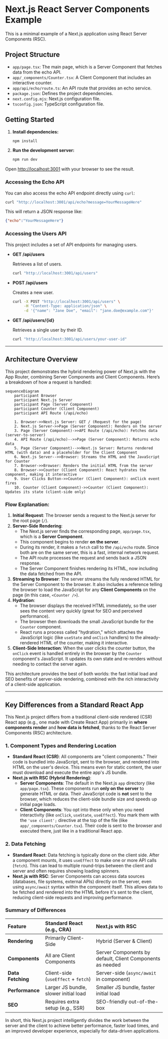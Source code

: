 # Next.js React Server Components Example

This is a minimal example of a Next.js application using React Server Components (RSC).

## Project Structure

- `app/page.tsx`: The main page, which is a Server Component that fetches data from the echo API.
- `app/_components/Counter.tsx`: A Client Component that includes an interactive counter.
- `app/api/echo/route.ts`: An API route that provides an echo service.
- `package.json`: Defines the project dependencies.
- `next.config.mjs`: Next.js configuration file.
- `tsconfig.json`: TypeScript configuration file.

## Getting Started

1. **Install dependencies:**
   ```bash
   npm install
   ```

2. **Run the development server:**
   ```bash
   npm run dev
   ```

Open [http://localhost:3001](http://localhost:3001) with your browser to see the result.

### Accessing the Echo API

You can also access the echo API endpoint directly using `curl`:

```bash
curl "http://localhost:3001/api/echo?message=YourMessageHere"
```

This will return a JSON response like:
```json
{"echo":"YourMessageHere"}
```

### Accessing the Users API

This project includes a set of API endpoints for managing users.

- **GET /api/users**

  Retrieves a list of users.

  ```bash
  curl "http://localhost:3001/api/users"
  ```

- **POST /api/users**

  Creates a new user.

  ```bash
  curl -X POST "http://localhost:3001/api/users" \
       -H "Content-Type: application/json" \
       -d '{"name": "Jane Doe", "email": "jane.doe@example.com"}'
  ```

- **GET /api/users/{id}**

  Retrieves a single user by their ID.

  ```bash
  curl "http://localhost:3001/api/users/your-user-id"
  ```

---

## Architecture Overview

This project demonstrates the hybrid rendering power of Next.js with the App Router, combining Server Components and Client Components. Here’s a breakdown of how a request is handled:

```mermaid
sequenceDiagram
    participant Browser
    participant Next.js Server
    participant Page (Server Component)
    participant Counter (Client Component)
    participant API Route (/api/echo)

    1. Browser->>Next.js Server: GET / (Request for the page)
    2. Next.js Server->>Page (Server Component): Renders on the server
    3. Page (Server Component)->>API Route (/api/echo): Fetches data (server-to-server)
    4. API Route (/api/echo)-->>Page (Server Component): Returns echo data
    5. Page (Server Component)-->>Next.js Server: Returns rendered HTML (with data) and a placeholder for the Client Component
    6. Next.js Server-->>Browser: Streams the HTML and the JavaScript for Counter
    7. Browser->>Browser: Renders the initial HTML from the server
    8. Browser->>Counter (Client Component): React hydrates the component, making it interactive
    9. User Clicks Button->>Counter (Client Component): onClick event fires
    10. Counter (Client Component)->>Counter (Client Component): Updates its state (client-side only)
```

### Flow Explanation:

1.  **Initial Request**: The browser sends a request to the Next.js server for the root page (`/`).
2.  **Server-Side Rendering**:
    *   The Next.js server finds the corresponding page, `app/page.tsx`, which is a **Server Component**.
    *   This component begins to render **on the server**.
    *   During its render, it makes a `fetch` call to the `/api/echo` route. Since both are on the same server, this is a fast, internal network request.
    *   The API route processes the request and sends back a JSON response.
    *   The Server Component finishes rendering its HTML, now including the data fetched from the API.
3.  **Streaming to Browser**: The server streams the fully rendered HTML for the Server Component to the browser. It also includes a reference telling the browser to load the JavaScript for any **Client Components** on the page (in this case, `<Counter />`).
4.  **Hydration**:
    *   The browser displays the received HTML immediately, so the user sees the content very quickly (great for SEO and perceived performance).
    *   The browser then downloads the small JavaScript bundle for the `Counter` component.
    *   React runs a process called "hydration," which attaches the JavaScript logic (like `useState` and `onClick` handlers) to the already-rendered HTML of the counter, making it interactive.
5.  **Client-Side Interaction**: When the user clicks the counter button, the `onClick` event is handled entirely in the browser by the `Counter` component's JavaScript. It updates its own state and re-renders without needing to contact the server again.

This architecture provides the best of both worlds: the fast initial load and SEO benefits of server-side rendering, combined with the rich interactivity of a client-side application.

---

## Key Differences from a Standard React App

This Next.js project differs from a traditional client-side rendered (CSR) React app (e.g., one made with Create React App) primarily in **where components render** and **how data is fetched**, thanks to the React Server Components (RSC) architecture.

### 1. Component Types and Rendering Location

-   **Standard React (CSR)**: All components are "client components." Their code is bundled into JavaScript, sent to the browser, and rendered into HTML on the user's device. This means even for static content, the user must download and execute the entire app's JS bundle.
-   **Next.js with RSC (Hybrid Rendering)**:
    -   **Server Components**: The default in the Next.js `app` directory (like `app/page.tsx`). These components run **only on the server** to generate HTML or data. Their JavaScript code is **not** sent to the browser, which reduces the client-side bundle size and speeds up initial page loads.
    -   **Client Components**: You opt into these only when you need interactivity (like `onClick`, `useState`, `useEffect`). You mark them with the `'use client';` directive at the top of the file (like `app/_components/Counter.tsx`). Their code is sent to the browser and executed there, just like in a traditional React app.

### 2. Data Fetching

-   **Standard React**: Data fetching is typically done on the client side. After a component mounts, it uses `useEffect` to make one or more API calls (`fetch`). This can lead to multiple round-trips between the client and server and often requires showing loading spinners.
-   **Next.js with RSC**: Server Components can access data sources (databases, file systems, external APIs) directly on the server, even using `async/await` syntax within the component itself. This allows data to be fetched and rendered into the HTML before it's sent to the client, reducing client-side requests and improving performance.

### Summary of Differences

| Feature | Standard React (e.g., CRA) | Next.js with RSC |
| :--- | :--- | :--- |
| **Rendering** | Primarily Client-Side | Hybrid (Server & Client) |
| **Components** | All are Client Components | Server Components by default, Client Components as needed |
| **Data Fetching** | Client-side (`useEffect` + `fetch`) | Server-side (`async/await` in component) |
| **Performance** | Larger JS bundle, slower initial load | Smaller JS bundle, faster initial load |
| **SEO** | Requires extra setup (e.g., SSR) | SEO-friendly out-of-the-box |

In short, this Next.js project intelligently divides the work between the server and the client to achieve better performance, faster load times, and an improved developer experience, especially for data-driven applications.
